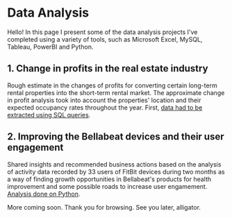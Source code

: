 # Data Analysis

Hello! In this page I present some of the data analysis projects I've completed using a variety of tools, such as Microsoft Excel, MySQL, Tableau, PowerBI and Python.

## 1. Change in profits in the real estate industry
Rough estimate in the changes of profits for converting certain long-term rental properties into the short-term rental market. The approximate change in profit analysis took into account the properties' location and their expected occupancy rates throughout the year. First, [data had to be extracted using SQL queries](2024_03_watershed_database).

## 2. Improving the Bellabeat devices and their user engagement
Shared insights and recommended business actions based on the analysis of activity data recorded by 33 users of FitBit devices during two months as a way of finding growth opportunities in Bellabeat's products for health improvement and some possible roads to increase user engamement. [Analysis done on Python](2024_06_bellabeat_analysis.md).


More coming soon.
Thank you for browsing.
See you later, alligator.
